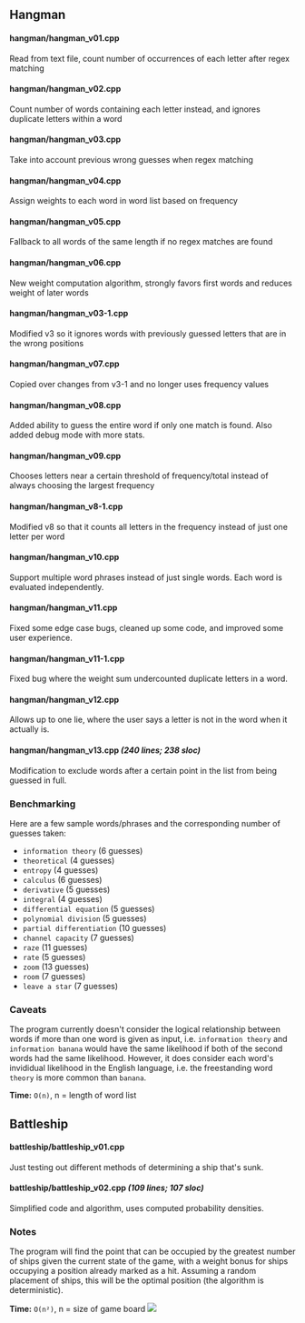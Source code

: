 ## Hangman

#### hangman/hangman_v01.cpp
Read from text file, count number of occurrences of each letter after regex matching

#### hangman/hangman_v02.cpp
Count number of words containing each letter instead, and ignores duplicate letters within a word

#### hangman/hangman_v03.cpp
Take into account previous wrong guesses when regex matching

#### hangman/hangman_v04.cpp
Assign weights to each word in word list based on frequency

#### hangman/hangman_v05.cpp
Fallback to all words of the same length if no regex matches are found

#### hangman/hangman_v06.cpp
New weight computation algorithm, strongly favors first words and reduces weight of later words

#### hangman/hangman_v03-1.cpp
Modified v3 so it ignores words with previously guessed letters that are in the wrong positions

#### hangman/hangman_v07.cpp
Copied over changes from v3-1 and no longer uses frequency values

#### hangman/hangman_v08.cpp
Added ability to guess the entire word if only one match is found. Also added debug mode with more stats.

#### hangman/hangman_v09.cpp
Chooses letters near a certain threshold of frequency/total instead of always choosing the largest frequency

#### hangman/hangman_v8-1.cpp
Modified v8 so that it counts all letters in the frequency instead of just one letter per word

#### hangman/hangman_v10.cpp
Support multiple word phrases instead of just single words. Each word is evaluated independently.

#### hangman/hangman_v11.cpp
Fixed some edge case bugs, cleaned up some code, and improved some user experience.

#### hangman/hangman_v11-1.cpp
Fixed bug where the weight sum undercounted duplicate letters in a word.

#### hangman/hangman_v12.cpp
Allows up to one lie, where the user says a letter is not in the word when it actually is.

#### hangman/hangman_v13.cpp _(240 lines; 238 sloc)_
Modification to exclude words after a certain point in the list from being guessed in full.

### Benchmarking

Here are a few sample words/phrases and the corresponding number of guesses taken:

- `information theory` (6 guesses)
- `theoretical` (4 guesses)
- `entropy` (4 guesses)
- `calculus` (6 guesses)
- `derivative` (5 guesses)
- `integral` (4 guesses)
- `differential equation` (5 guesses)
- `polynomial division` (5 guesses)
- `partial differentiation` (10 guesses)
- `channel capacity` (7 guesses)
- `raze` (11 guesses)
- `rate` (5 guesses)
- `zoom` (13 guesses)
- `room` (7 guesses)
- `leave a star` (7 guesses)

### Caveats

The program currently doesn't consider the logical relationship between words if more than one word is given as input, i.e. `information theory` and `information banana` would have the same likelihood if both of the second words had the same likelihood. However, it does consider each word's invididual likelihood in the English language, i.e. the freestanding word `theory` is more common than `banana`.

**Time:** `O(n)`, n = length of word list

## Battleship

#### battleship/battleship_v01.cpp
Just testing out different methods of determining a ship that's sunk.

#### battleship/battleship_v02.cpp _(109 lines; 107 sloc)_
Simplified code and algorithm, uses computed probability densities.

### Notes
The program will find the point that can be occupied by the greatest number of ships given the current state of the game, with a weight bonus for ships occupying a position already marked as a hit. Assuming a random placement of ships, this will be the optimal position (the algorithm is deterministic).

**Time:** `O(n²)`, n = size of game board
![](https://87f7290bbb154c8753a737c7b24a6d1e.m.pipedream.net/info-theory-project)